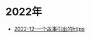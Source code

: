 # 2022年
- [2022-12-一个故事引出的https](./2022-12-%E4%B8%80%E4%B8%AA%E6%95%85%E4%BA%8B%E5%BC%95%E5%87%BAhttps.md)